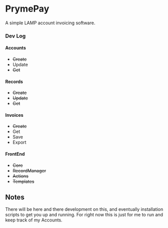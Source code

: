 # PrymePay

A simple LAMP account invoicing software.

### Dev Log

#### Accounts
- ~~Create~~
- Update 
- ~~Get~~

#### Records
- ~~Create~~
- ~~Update~~
- ~~Get~~

#### Invoices
- ~~Create~~
- Get
- Save
- Export

#### FrontEnd
- ~~Core~~
- ~~RecordManager~~
- ~~Actions~~
- ~~Templates~~


## Notes
There will be here and there development on this, and eventually installation scripts to get you up and running.  For right now this is just for me to run and keep track of my Accounts.
